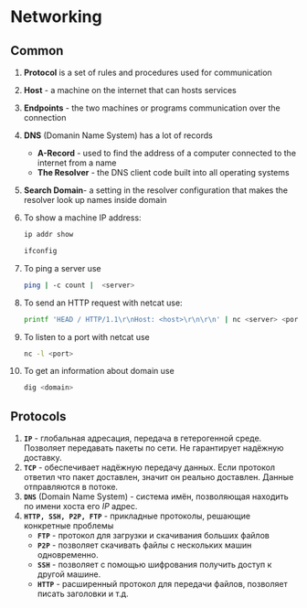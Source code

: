 # Networking

## Common
1. **Protocol** is a set of rules and procedures used for communication

2. **Host** - a machine on the internet that can hosts services

3. **Endpoints** - the two machines or programs communication over the connection

4. **DNS** (Domanin Name System) has a lot of records
    * **A-Record** - used to find the address of a computer connected to the internet from a name
    * **The Resolver** - the DNS client code built into all operating systems

5. **Search Domain**- a setting in the resolver configuration that makes the resolver look up names inside domain
6. To show a machine IP address:

    ```bash
    ip addr show
    ```
    ```bash
    ifconfig
    ```

7. To ping a server use

    ```bash
    ping | -c count |  <server>
    ```

8. To send an HTTP request with netcat use:

    ```bash
    printf 'HEAD / HTTP/1.1\r\nHost: <host>\r\n\r\n' | nc <server> <port>
    ```

9. To listen to a port with netcat use

    ```bash
    nc -l <port>
    ```

10. To get an information about domain use

    ```bash
    dig <domain>
    ```

## Protocols
1. **`IP`** - глобальная адресация, передача в гетерогенной среде. Позволяет передавать пакеты по сети. Не гарантирует надёжную доставку.
1. **`TCP`** - обеспечивает надёжную передачу данных. Если протокол ответил что пакет доставлен, значит он реально доставлен. Данные отправляются в потоке.
1. **`DNS`** (Domain Name System) - система имён, позволяющая находить по имени хоста его _IP_ адрес.
1. **`HTTP, SSH, P2P, FTP`** - прикладные протоколы, решающие конкретные проблемы
    * **`FTP`** - протокол для загрузки и скачивания больших файлов
    * **`P2P`** - позволяет скачивать файлы с нескольких машин одновременно.
    * **`SSH`** - позволяет с помощью шифрования получить доступ к другой машине.
    * **`HTTP`** - расширенный протокол для передачи файлов, позволяет писать заголовки и т.д.
